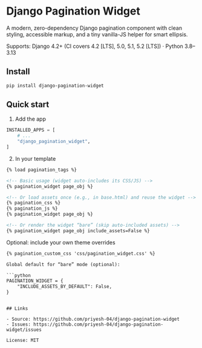# Django Pagination Widget

A modern, zero-dependency Django pagination component with clean styling, accessible markup, and a tiny vanilla-JS helper for smart ellipsis.

Supports: Django 4.2+ (CI covers 4.2 [LTS], 5.0, 5.1, 5.2 [LTS]) · Python 3.8–3.13

## Install

```bash
pip install django-pagination-widget
```

## Quick start

1) Add the app

```python
INSTALLED_APPS = [
	# ...
	"django_pagination_widget",
]
```

2) In your template

```html
{% load pagination_tags %}

<!-- Basic usage (widget auto-includes its CSS/JS) -->
{% pagination_widget page_obj %}

<!-- Or load assets once (e.g., in base.html) and reuse the widget -->
{% pagination_css %}
{% pagination_js %}
{% pagination_widget page_obj %}

<!-- Or render the widget “bare” (skip auto-included assets) -->
{% pagination_widget page_obj include_assets=False %}
```

Optional: include your own theme overrides

```html
{% pagination_custom_css 'css/pagination_widget.css' %}

Global default for “bare” mode (optional):

```python
PAGINATION_WIDGET = {
	"INCLUDE_ASSETS_BY_DEFAULT": False,
}
```
```

## Links

- Source: https://github.com/priyesh-04/django-pagination-widget
- Issues: https://github.com/priyesh-04/django-pagination-widget/issues

License: MIT
